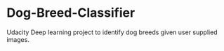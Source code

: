 # Dog-Breed-Classifier
Udacity Deep learning project to identify dog breeds given user supplied images.
